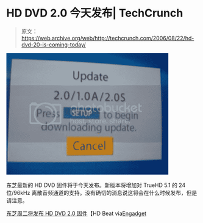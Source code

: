 # HD DVD 2.0 今天发布| TechCrunch

> 原文：<https://web.archive.org/web/http://techcrunch.com/2006/08/22/hd-dvd-20-is-coming-today/>

![](img/be04b7d474bc1cff4f801aa8655b1591.png)

东芝最新的 HD DVD 固件将于今天发布。新版本将增加对 TrueHD 5.1 的 24 位/96kHz 离散音频通道的支持。没有确切的消息说这将会在什么时候发布，但是请注意。

[东芝周二将发布 HD DVD 2.0 固件](https://web.archive.org/web/20151001125818/http://www.hdbeat.com/2006/08/20/hd-dvd-2-0-firmware-to-be-released-on-tuesday/)【HD Beat via[Engadget](https://web.archive.org/web/20151001125818/http://www.engadget.com/2006/08/22/hd-dvd-2-0-firmware-to-be-released-by-toshiba-today/)